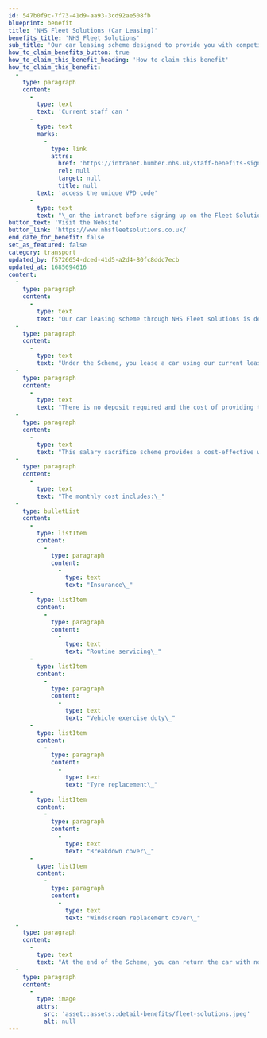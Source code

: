 ```yaml
---
id: 547b0f9c-7f73-41d9-aa93-3cd92ae508fb
blueprint: benefit
title: 'NHS Fleet Solutions (Car Leasing)'
benefits_title: 'NHS Fleet Solutions'
sub_title: 'Our car leasing scheme designed to provide you with competitively priced and trouble-free motoring.'
how_to_claim_benefits_button: true
how_to_claim_this_benefit_heading: 'How to claim this benefit'
how_to_claim_this_benefit:
  -
    type: paragraph
    content:
      -
        type: text
        text: 'Current staff can '
      -
        type: text
        marks:
          -
            type: link
            attrs:
              href: 'https://intranet.humber.nhs.uk/staff-benefits-sign-up-details.htm'
              rel: null
              target: null
              title: null
        text: 'access the unique VPD code'
      -
        type: text
        text: "\_on the intranet before signing up on the Fleet Solutions website."
button_text: 'Visit the Website'
button_link: 'https://www.nhsfleetsolutions.co.uk/'
end_date_for_benefit: false
set_as_featured: false
category: transport
updated_by: f5726654-dced-41d5-a2d4-80fc8ddc7ecb
updated_at: 1685694616
content:
  -
    type: paragraph
    content:
      -
        type: text
        text: "Our car leasing scheme through NHS Fleet solutions is designed to provide you with competitively priced and trouble-free motoring.\_"
  -
    type: paragraph
    content:
      -
        type: text
        text: "Under the Scheme, you lease a car using our current lease car suppliers, normally for a period of two or three years.\_"
  -
    type: paragraph
    content:
      -
        type: text
        text: "There is no deposit required and the cost of providing the car is fixed for the duration of the lease.\_"
  -
    type: paragraph
    content:
      -
        type: text
        text: "This salary sacrifice scheme provides a cost-effective way to lease a brand-new car via salary sacrifice.\_"
  -
    type: paragraph
    content:
      -
        type: text
        text: "The monthly cost includes:\_"
  -
    type: bulletList
    content:
      -
        type: listItem
        content:
          -
            type: paragraph
            content:
              -
                type: text
                text: "Insurance\_"
      -
        type: listItem
        content:
          -
            type: paragraph
            content:
              -
                type: text
                text: "Routine servicing\_"
      -
        type: listItem
        content:
          -
            type: paragraph
            content:
              -
                type: text
                text: "Vehicle exercise duty\_"
      -
        type: listItem
        content:
          -
            type: paragraph
            content:
              -
                type: text
                text: "Tyre replacement\_"
      -
        type: listItem
        content:
          -
            type: paragraph
            content:
              -
                type: text
                text: "Breakdown cover\_"
      -
        type: listItem
        content:
          -
            type: paragraph
            content:
              -
                type: text
                text: "Windscreen replacement cover\_"
  -
    type: paragraph
    content:
      -
        type: text
        text: "At the end of the Scheme, you can return the car with no additional charge subject to the vehicle meeting the required return standards and having covered no more than the agreed contracted mileage.\_"
  -
    type: paragraph
    content:
      -
        type: image
        attrs:
          src: 'asset::assets::detail-benefits/fleet-solutions.jpeg'
          alt: null
---
```

